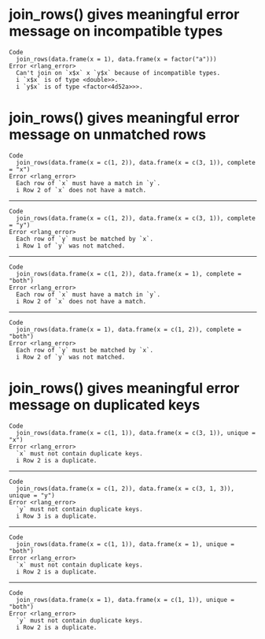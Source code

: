 # join_rows() gives meaningful error message on incompatible types

    Code
      join_rows(data.frame(x = 1), data.frame(x = factor("a")))
    Error <rlang_error>
      Can't join on `x$x` x `y$x` because of incompatible types.
      i `x$x` is of type <double>>.
      i `y$x` is of type <factor<4d52a>>>.

# join_rows() gives meaningful error message on unmatched rows

    Code
      join_rows(data.frame(x = c(1, 2)), data.frame(x = c(3, 1)), complete = "x")
    Error <rlang_error>
      Each row of `x` must have a match in `y`.
      i Row 2 of `x` does not have a match.

---

    Code
      join_rows(data.frame(x = c(1, 2)), data.frame(x = c(3, 1)), complete = "y")
    Error <rlang_error>
      Each row of `y` must be matched by `x`.
      i Row 1 of `y` was not matched.

---

    Code
      join_rows(data.frame(x = c(1, 2)), data.frame(x = 1), complete = "both")
    Error <rlang_error>
      Each row of `x` must have a match in `y`.
      i Row 2 of `x` does not have a match.

---

    Code
      join_rows(data.frame(x = 1), data.frame(x = c(1, 2)), complete = "both")
    Error <rlang_error>
      Each row of `y` must be matched by `x`.
      i Row 2 of `y` was not matched.

# join_rows() gives meaningful error message on duplicated keys

    Code
      join_rows(data.frame(x = c(1, 1)), data.frame(x = c(3, 1)), unique = "x")
    Error <rlang_error>
      `x` must not contain duplicate keys.
      i Row 2 is a duplicate.

---

    Code
      join_rows(data.frame(x = c(1, 2)), data.frame(x = c(3, 1, 3)), unique = "y")
    Error <rlang_error>
      `y` must not contain duplicate keys.
      i Row 3 is a duplicate.

---

    Code
      join_rows(data.frame(x = c(1, 1)), data.frame(x = 1), unique = "both")
    Error <rlang_error>
      `x` must not contain duplicate keys.
      i Row 2 is a duplicate.

---

    Code
      join_rows(data.frame(x = 1), data.frame(x = c(1, 1)), unique = "both")
    Error <rlang_error>
      `y` must not contain duplicate keys.
      i Row 2 is a duplicate.

